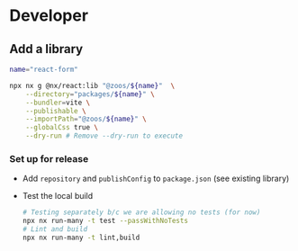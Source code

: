 # Developer

## Add a library

```bash
name="react-form"

npx nx g @nx/react:lib "@zoos/${name}"  \
    --directory="packages/${name}" \
    --bundler=vite \
    --publishable \
    --importPath="@zoos/${name}" \
    --globalCss true \
    --dry-run # Remove --dry-run to execute
```

### Set up for release

- Add `repository` and `publishConfig` to `package.json` (see existing library)
- Test the local build

  ```bash
  # Testing separately b/c we are allowing no tests (for now)
  npx nx run-many -t test --passWithNoTests
  # Lint and build
  npx nx run-many -t lint,build
  ```
